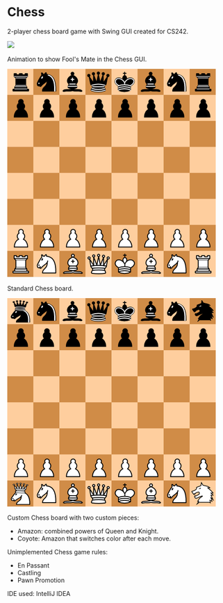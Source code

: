 # Chess
2-player chess board game with Swing GUI created for CS242.

![][foolsmateChess]

Animation to show Fool's Mate in the Chess GUI.

<img src="https://github.com/SunayaShivakumar/Chess/blob/master/screencaps/standard.png" style="width: 480px; height: 480px;">

Standard Chess board.

<img src="https://github.com/SunayaShivakumar/Chess/blob/master/screencaps/custom.png" style="width: 480px; height: 480px;">

Custom Chess board with two custom pieces:
* Amazon: combined powers of Queen and Knight.
* Coyote: Amazon that switches color after each move.

Unimplemented Chess game rules:
* En Passant
* Castling
* Pawn Promotion

IDE used: IntelliJ IDEA

[foolsmateChess]: https://github.com/SunayaShivakumar/Chess/blob/master/screencaps/foolsmate.gif
